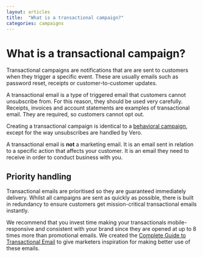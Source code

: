 ```yaml
---
layout: articles
title:  "What is a transactional campaign?"
categories: campaigns
---
```


# What is a transactional campaign?

Transactional campaigns are notifications that are are sent to customers when they trigger a specific event. These are usually emails such as password reset, receipts or customer-to-customer updates.

A transactional email is a type of triggered email that customers cannot unsubscribe from. For this reason, they should be used very carefully. Receipts, invoices and account statements are examples of transactional email. They are required, so customers cannot opt out.

Creating a transactional campaign is identical to a [behavioral campaign](http://www.getvero.com/help/getting-started/behavioral-email-campaigns/), except for the way unsubscribes are handled by Vero.

A transactional email is **not** a marketing email. It is an email sent in relation to a specific action that affects your customer. It is an email they need to receive in order to conduct business with you.

## Priority handling

Transactional emails are prioritised so they are guaranteed immediately delivery. Whilst all campaigns are sent as quickly as possible, there is built in redundancy to ensure customers get mission-critical transactional emails instantly.

We recommend that you invest time making your transactionals mobile-responsive and consistent with your brand since they are opened at up to 8 times more than promotional emails. We created the [Complete Guide to Transactional Email](http://blog.getvero.com/guides/the-complete-guide-to-transactional-email/) to give marketers inspiration for making better use of these emails.